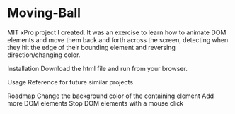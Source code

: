 # Moving-Ball

MIT xPro project I created. It was an exercise to learn how to animate DOM elements and move them back and forth across the screen, detecting when they hit the edge of their bounding element and reversing direction/changing color.

Installation
Download the html file and run from your browser.

Usage
Reference for future similar projects

Roadmap
Change the background color of the containing element
Add more DOM elements
Stop DOM elements with a mouse click
